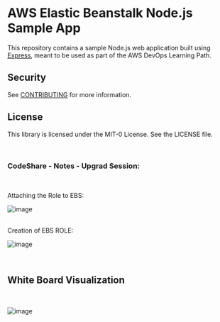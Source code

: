 # AWS Elastic Beanstalk Node.js Sample App

This repository contains a sample Node.js web application built using [Express](https://expressjs.com/), meant to be used as part of the AWS DevOps Learning Path.

## Security

See [CONTRIBUTING](CONTRIBUTING.md#security-issue-notifications) for more information.

## License

This library is licensed under the MIT-0 License. See the LICENSE file.

</br>

### CodeShare - Notes - Upgrad Session:

</br>

Attaching the Role to EBS:

![image](https://github.com/user-attachments/assets/8971f0f7-a5ef-4aa8-98ef-f39361cd5130)

</br>
Creation of EBS ROLE:

</br>

![image](https://github.com/user-attachments/assets/7da5d67d-1c87-4ef2-b61c-43fa4b12ff82)



</br>

## White Board Visualization

</br>

![image](https://github.com/user-attachments/assets/9c7aa63c-6438-4d58-9b33-6cd4406f12c7)

